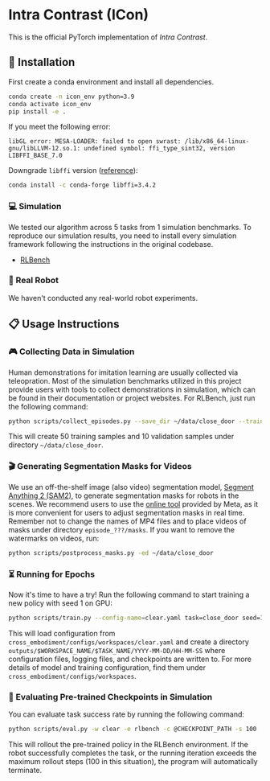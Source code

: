 # Intra Contrast (ICon)
This is the official PyTorch implementation of *Intra Contrast*.

## 🔧 Installation
First create a conda environment and install all dependencies.
```bash
conda create -n icon_env python=3.9
conda activate icon_env
pip install -e .
```
If you meet the following error:
```
libGL error: MESA-LOADER: failed to open swrast: /lib/x86_64-linux-gnu/libLLVM-12.so.1: undefined symbol: ffi_type_sint32, version LIBFFI_BASE_7.0
```
Downgrade `libffi` version ([reference](https://github.com/ContinuumIO/anaconda-issues/issues/13205)):
```bash
conda install -c conda-forge libffi=3.4.2
```

### 💻 Simulation
We tested our algorithm across 5 tasks from 1 simulation benchmarks. To reproduce our simulation results, you need to install every simulation framework following the instructions in the original codebase.  
- [RLBench](https://github.com/stepjam/RLBench?tab=readme-ov-file#install)

### 🤖 Real Robot
We haven't conducted any real-world robot experiments. 

## 📋 Usage Instructions
### 🎮 Collecting Data in Simulation
Human demonstrations for imitation learning are usually collected via teleopration. Most of the simulation benchmarks utilized in this project provide users with tools to collect demonstrations in simulation, which can be found in their documentation or project websites. For RLBench, just run the following command:
```bash
python scripts/collect_episodes.py --save_dir ~/data/close_door --train_samples 50 --val_samples 10
```
This will create 50 training samples and 10 validation samples under directory `~/data/close_door`.
### 🎬 Generating Segmentation Masks for Videos
We use an off-the-shelf image (also video) segmentation model, [Segment Anything 2 (SAM2)](https://arxiv.org/abs/2408.00714), to generate segmentation masks for robots in the scenes. We recommend users to use the [online tool](https://ai.meta.com/sam2/) provided by Meta, as it is more convenient for users to adjust segmentation masks in real time. Remember not to change the names of MP4 files and to place videos of masks under directory `episode_???/masks`. If you want to remove the watermarks on videos, run:
```bash
python scripts/postprocess_masks.py -ed ~/data/close_door
```

### ⏳ Running for Epochs
Now it's time to have a try! Run the following command to start training a new policy with seed 1 on GPU:
```bash
python scripts/train.py --config-name=clear.yaml task=close_door seed=1 device=cuda dataset_dir='data/close_door'
```
This will load configuration from `cross_embodiment/configs/workspaces/clear.yaml` and create a directory `outputs/$WORKSPACE_NAME/$TASK_NAME/YYYY-MM-DD/HH-MM-SS` where configuration files, logging files, and checkpoints are written to. For more details of model and training configuration, find them under `cross_embodiment/configs/workspaces`.

### 📐 Evaluating Pre-trained Checkpoints in Simulation
You can evaluate task success rate by running the following command: 
```bash
python scripts/eval.py -w clear -e rlbench -c @CHECKPOINT_PATH -s 100
```
This will rollout the pre-trained policy in the RLBench environment. If the robot successfully completes the task, or the running iteration exceeds the maximum rollout steps (100 in this situation), the program will automatically terminate. 